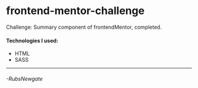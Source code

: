 # frontend-mentor-challenge

Challenge: Summary component of frontendMentor, completed.


#### Technologies I used:
- HTML
- SASS

------------

###### -RubsNewgate